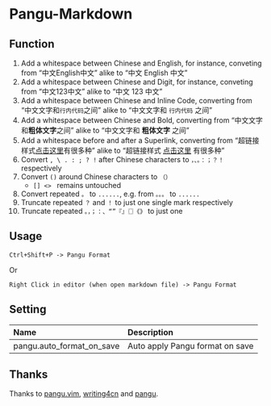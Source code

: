 # Pangu-Markdown 

## Function

1. Add a whitespace between Chinese and English, for instance, conveting from “中文English中文” alike to “中文 English 中文”
2. Add a whitespace between Chinese and Digit, for instance, conveting from “中文123中文” alike to “中文 123 中文”
3. Add a whitespace between Chinese and Inline Code, converting from “中文文字和`行内代码`之间” alike to “中文文字和 `行内代码` 之间”
4. Add a whitespace between Chinese and Bold, converting from “中文文字和**粗体文字**之间” alike to “中文文字和 **粗体文字** 之间”
5. Add a whitespace before and after a Superlink, converting from “超链接样式[点击这里](https://wiki.marapython.com/)有很多种” alike to “超链接样式 [点击这里](https://wiki.marapython.com/) 有很多种”
6. Convert `, \ . : ; ? !` after Chinese characters to `，、。：；？！` respectively
7. Convert `()` around Chinese characters to `（）`
	- ``[] <> `` remains untouched
8. Convert repeated `。` to `......`, e.g. from `。。。` to `......`
9. Truncate repeated `？` and `！` to just one single mark respectively
10. Truncate repeated `。，；：、“”『』〖〗《》` to just one



## Usage

```
Ctrl+Shift+P -> Pangu Format
```

Or

```
Right Click in editor (when open markdown file) -> Pangu Format
```

## Setting

| Name                      | Description                     |
|:--------------------------|:--------------------------------|
| pangu.auto_format_on_save | Auto apply Pangu format on save |

## Thanks

Thanks to [pangu.vim](https://github.com/hotoo/pangu.vim), [writing4cn](https://marketplace.visualstudio.com/items?itemName=twocucao.writing4cn) and [pangu](https://marketplace.visualstudio.com/items?itemName=halfcrazy.pangu).
